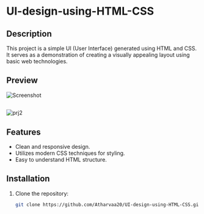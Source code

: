 # UI-design-using-HTML-CSS

## Description

This project is a simple UI (User Interface) generated using HTML and CSS. It serves as a demonstration of creating a visually appealing layout using basic web technologies.

## Preview


![Screenshot](https://github.com/Atharvaa20/UI-design-using-HTML-CSS/assets/170161391/a98b7752-992d-462e-92f1-8e483e3fe01c)
##

![prj2](https://github.com/Atharvaa20/UI-design-using-HTML-CSS/assets/170161391/db82519b-64c2-4138-80b1-20891e3184bd)

## Features

- Clean and responsive design.
- Utilizes modern CSS techniques for styling.
- Easy to understand HTML structure.

## Installation

1. Clone the repository:
   ```bash
   git clone https://github.com/Atharvaa20/UI-design-using-HTML-CSS.git

